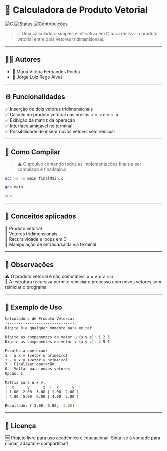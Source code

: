 # 📐 Calculadora de Produto Vetorial

![C](https://img.shields.io/badge/Linguagem-C-blue.svg)
![Status](https://img.shields.io/badge/status-%20finalizado-yellow)
![Contribuições](https://img.shields.io/badge/contribui%C3%A7%C3%B5es-bem%20vindas-green)

> 💡 Uma calculadora simples e interativa em C para realizar o produto vetorial entre dois vetores tridimensionais.

---

## 👩‍💻 Autores

- 👩 Maria Vitória Fernandes Rocha  
- 👨 Jorge Luiz Rego Alves

---

## ⚙️ Funcionalidades

✅ Inserção de dois vetores tridimensionais  
✅ Cálculo do produto vetorial nas ordens `u × v` e `v × u`  
✅ Exibição da matriz da operação  
✅ Interface amigável no terminal  
✅ Possibilidade de inserir novos vetores sem reiniciar

---

## 🧰 Como Compilar

>⚠️ O arquivo contendo todos as implementações finais a ser compilado é finalMain.c

```bash
gcc -g -o main finalMain.c

gdb main

run
```

---

## 📘 Conceitos aplicados

🔹 Produto vetorial  
🔹 Vetores tridimensionais  
🔹 Recursividade e loops em C  
🔹 Manipulação de entrada/saída via terminal

---

## 📎 Observações

⚠️ O produto vetorial é não comutativo: u × v ≠ v × u  
🔁 A estrutura recursiva permite reiniciar o processo com novos vetores sem reiniciar o programa

---

## 🧪 Exemplo de Uso

```bash
Calculadora de Produto Vetorial
-------------------------------
Digite 0 a qualquer momento para voltar

Digite as componentes do vetor u (x y z): 1 2 3
Digite as componentes do vetor v (x y z): 4 5 6

Escolha a operacao:
1 - u x v (vetor u primeiro)
2 - v x u (vetor v primeiro)
3 - Finalizar operação.
0 - Voltar para novos vetores
Opcao: 1

Matriz para u x v:
|  x      y      z  |  x      y  |
| 1.00  2.00  3.00 | 1.00  2.00 |
| 4.00  5.00  6.00 | 4.00  5.00 |

Resultado: (-3.00, 6.00, -3.00)
```
---

## 📄 Licença

🆓 Projeto livre para uso acadêmico e educacional.
Sinta-se à vontade para clonar, adaptar e compartilhar!
